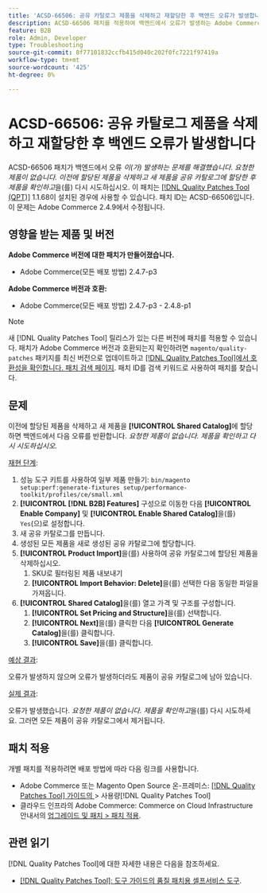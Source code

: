 ```yaml
---
title: 'ACSD-66506: 공유 카탈로그 제품을 삭제하고 재할당한 후 백엔드 오류가 발생합니다'
description: ACSD-66506 패치를 적용하여 백엔드에서 오류가 발생하는 Adobe Commerce 문제를 해결합니다 *요청된 제품이 존재하지 않습니다. 이전에 할당한 제품을 삭제하고 새 제품을 공유 카탈로그에 할당한 후 제품을 확인하고 다시 시도하십시오*.
feature: B2B
role: Admin, Developer
type: Troubleshooting
source-git-commit: 8f77101832ccfb415d040c202f0fc7221f97419a
workflow-type: tm+mt
source-wordcount: '425'
ht-degree: 0%

---
```



# ACSD-66506: 공유 카탈로그 제품을 삭제하고 재할당한 후 백엔드 오류가 발생합니다

ACSD-66506 패치가 백엔드에서 오류 *이(가) 발생하는 문제를 해결했습니다. 요청한 제품이 없습니다. 이전에 할당된 제품을 삭제하고 새 제품을 공유 카탈로그에 할당한 후 제품을 확인하고*&#x200B;을(를) 다시 시도하십시오. 이 패치는 [[!DNL Quality Patches Tool (QPT)]](/help/tools/quality-patches-tool/quality-patches-tool-to-self-serve-quality-patches.md) 1.1.68이 설치된 경우에 사용할 수 있습니다. 패치 ID는 ACSD-66506입니다. 이 문제는 Adobe Commerce 2.4.9에서 수정됩니다.

## 영향을 받는 제품 및 버전

**Adobe Commerce 버전에 대한 패치가 만들어졌습니다.**

* Adobe Commerce(모든 배포 방법) 2.4.7-p3

**Adobe Commerce 버전과 호환:**

* Adobe Commerce(모든 배포 방법) 2.4.7-p3 - 2.4.8-p1

>[!NOTE]
>
>새 [!DNL Quality Patches Tool] 릴리스가 있는 다른 버전에 패치를 적용할 수 있습니다. 패치가 Adobe Commerce 버전과 호환되는지 확인하려면 `magento/quality-patches` 패키지를 최신 버전으로 업데이트하고 [[!DNL Quality Patches Tool]에서 호환성을 확인합니다. 패치 검색 페이지](https://experienceleague.adobe.com/tools/commerce-quality-patches/index.html?lang=ko). 패치 ID를 검색 키워드로 사용하여 패치를 찾습니다.

## 문제

이전에 할당된 제품을 삭제하고 새 제품을 **[!UICONTROL Shared Catalog]**&#x200B;에 할당하면 백엔드에서 다음 오류를 반환합니다. *요청한 제품이 없습니다. 제품을 확인하고 다시 시도하십시오.*

<u>재현 단계</u>:

1. 성능 도구 키트를 사용하여 일부 제품 만들기: `bin/magento setup:perf:generate-fixtures setup/performance-toolkit/profiles/ce/small.xml`
1. **[!UICONTROL [!DNL B2B] Features]** 구성으로 이동한 다음 **[!UICONTROL Enable Company]** 및 **[!UICONTROL Enable Shared Catalog]**&#x200B;을(를) `Yes`(으)로 설정합니다.
1. 새 공유 카탈로그를 만듭니다.
1. 생성된 모든 제품을 새로 생성된 공유 카탈로그에 할당합니다.
1. **[!UICONTROL Product Import]**&#x200B;을(를) 사용하여 공유 카탈로그에 할당된 제품을 삭제하십시오.
   1. SKU로 필터링된 제품 내보내기
   1. **[!UICONTROL Import Behavior: Delete]**&#x200B;을(를) 선택한 다음 동일한 파일을 가져옵니다.
1. **[!UICONTROL Shared Catalog]**&#x200B;을(를) 열고 가격 및 구조를 구성합니다.
   1. **[!UICONTROL Set Pricing and Structure]**&#x200B;을(를) 선택합니다.
   1. **[!UICONTROL Next]**&#x200B;을(를) 클릭한 다음 **[!UICONTROL Generate Catalog]**&#x200B;을(를) 클릭합니다.
   1. **[!UICONTROL Save]**&#x200B;을(를) 클릭합니다.

<u>예상 결과</u>:

오류가 발생하지 않으며 오류가 발생하더라도 제품이 공유 카탈로그에 남아 있습니다.

<u>실제 결과</u>:

오류가 발생했습니다. *요청한 제품이 없습니다. 제품을 확인하고*&#x200B;을(를) 다시 시도하세요. 그러면 모든 제품이 공유 카탈로그에서 제거됩니다.

## 패치 적용

개별 패치를 적용하려면 배포 방법에 따라 다음 링크를 사용합니다.

* Adobe Commerce 또는 Magento Open Source 온-프레미스: [[!DNL Quality Patches Tool]  가이드의 &#x200B;](/help/tools/quality-patches-tool/usage.md)> 사용량[!DNL Quality Patches Tool]
* 클라우드 인프라의 Adobe Commerce: Commerce on Cloud Infrastructure 안내서의 [업그레이드 및 패치 > 패치 적용](https://experienceleague.adobe.com/docs/commerce-cloud-service/user-guide/develop/upgrade/apply-patches.html?lang=ko).

## 관련 읽기

[!DNL Quality Patches Tool]에 대한 자세한 내용은 다음을 참조하세요.

* [[!DNL Quality Patches Tool]: 도구 가이드의 품질 패치용 셀프서비스 도구](/help/tools/quality-patches-tool/quality-patches-tool-to-self-serve-quality-patches.md).

